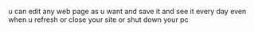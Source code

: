 u can edit any web page as u want and save it and see it every day even when u refresh or close your site or shut down your pc
